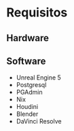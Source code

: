 # Requisitos

## Hardware

## Software

- Unreal Engine 5
- Postgresql
- PGAdmin
- Nix
- Houdini
- Blender
- DaVinci Resolve

